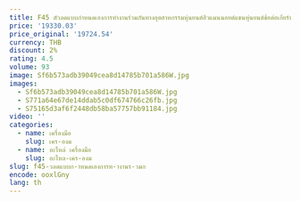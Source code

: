 ```yaml
---
title: F45 ตัวลดแบบกําหนดเองการทํางานร่วมกันทางอุตสาหกรรมหุ่นยนต์ฮิวแมนนอยด์แขนหุ่นยนต์ข้อต่อเกียร์ประเภทถ้วยอัตโนมัติที่มีความแม่นยําสูง
price: '19330.03'
price_original: '19724.54'
currency: THB
discount: 2%
rating: 4.5
volume: 93
image: Sf6b573adb39049cea8d14785b701a586W.jpg
images:
  - Sf6b573adb39049cea8d14785b701a586W.jpg
  - S771a64e67de14ddab5c0df674766c26fb.jpg
  - S75165d3af6f2448db58ba57757bb91184.jpg
video: ''
categories:
  - name: เครื่องมือ
    slug: เคร-องม
  - name: อะไหล่ เครื่องมือ
    slug: อะไหล-เคร-องม
slug: f45-วลดแบบก-าหนดเองการท-างานร-วมก
encode: ooxlGny
lang: th
---
```

  